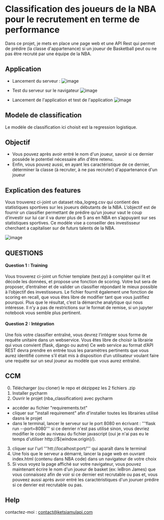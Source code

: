 # Classification des joueurs de la NBA pour le recrutement en terme de performance 


Dans ce projet, je mets en place une page web et une API Rest qui permet de prédire (la classe d'appartenance) si un joueur de Basketball peut ou ne pas être recruté par une équipe de la NBA.

## Application


* Lancement du serveur :
![image](https://user-images.githubusercontent.com/33010802/123536644-ee821480-d72b-11eb-849d-2ae85eeb7155.png)

* Test du serveur sur le navigateur
![image](https://user-images.githubusercontent.com/33010802/123536691-33a64680-d72c-11eb-9fbf-058d97e883fe.png)

* Lancement de l'application et test de l'application
![image](https://user-images.githubusercontent.com/33010802/123536760-8a138500-d72c-11eb-88cb-de6085ba1e4a.png)


## Modele de classification

Le modèle de classification ici choisit est la regression logistique.

## Objectif 

* Vous pouvez après avoir entré le nom d'un joueur, savoir si ce dernier possède le potentiel nécessaire afin d'être retenu.
* Enfin, vous pouvez aussi, en ayant les caractéristique de ce dernier, déterminer la classe (à recruter, à ne pas recruter) d'appartenance d'un joueur

## Explication des features

Vous trouverez ci-joint un dataset nba_logreg.csv qui contient des statistiques sportives sur
les joueurs débutants de la NBA. L’objectif est de fournir un classifier permettant de prédire
qu’un joueur vaut le coup d’investir sur lui car il va durer plus de 5 ans en NBA en s’appuyant
sur ses statistiques sportives. Ce modèle vise a conseiller des investisseur cherchant a
capitaliser sur de futurs talents de la NBA.

![image](https://user-images.githubusercontent.com/33010802/123536855-f55d5700-d72c-11eb-86fe-0707442f04c0.png)


## QUESTIONS

#### Question 1 : Training

Vous trouverez ci-joint un fichier template (test.py) à compléter qui lit et décode les données,
et propose une fonction de scoring.
Votre but sera de proposer, d’entraîner et de valider un classifier répondant le mieux possible
à l’objectif des investisseurs. Le fichier fournit également une fonction de scoring en recall,
que vous êtes libre de modifier tant que vous justifiez pourquoi. Plus que le résultat, c’est la
démarche analytique qui nous intéresse. Il n’y a pas de restrictions sur le format de remise, si
un jupyter notebook vous semble plus pertinent. 

#### Question 2 :  Intégration

Une fois votre classifier entraîné, vous devrez l’intégrer sous forme de requête unitaire dans
un webservice. Vous êtes libre de choisir la librairie qui vous convient (flask, django ou autre)
Ce web service au format d’API REST devra prendre en entrée tous les paramètres pertinents
que vous aurez identifié comme s’il était mis à disposition d’un utilisateur voulant faire une
requête sur un seul joueur au modèle que vous aurez entraîné.


## CCM

0) Télécharger (ou cloner) le repo et dézippez les 2 fichiers .zip
1) Installer pycharm
2) Ouvrir le projet (nba_classification) avec pycharm
* accéder au fichier "requirements.txt"
* cliquer sur "install requirement" afin d'installer toutes les librairies utilisé dasns le projet
* dans le terminal, lancer le serveur sur le port 8080 en écrivant : '''flask run --port=8080'''
  si ce denrier n'est pas utilisé sinon, vous devriez modifier le code au niveau du fichier javascript (oui je n'ai pas eu le temps d'utiliser http://${window.origin}/).
3) cliquer sur l'url '''htt://localhost:port/''' qui aparaît dans le terminal
3) Une fois que le serveur a démarré, lancer la page web en ouvrant index.html (contenu dans NBA code) dans un navigateur de votre choix
4) Si vous voyez la page affiché sur votre navigateur, vous pouvez maintenant écrire le nom d'un joueur de basket (ex: leBron James) que vous connaissez afin de voir si ce dernier est recrutable ou pas et, vous pouveez aussi après avoir entré les caractéristiques d'un jouruer prédire si ce denrier est recrutable ou pas.

## Help

contactez-moi : contact@ketsiamulapi.com
   
